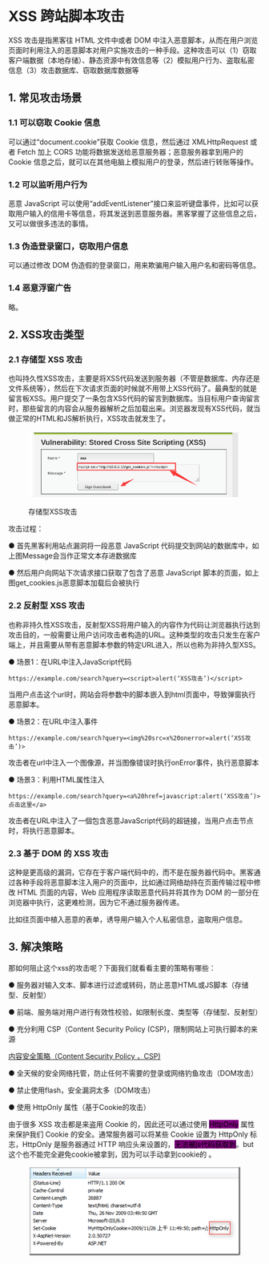 # XSS 跨站脚本攻击

XSS 攻击是指黑客往 HTML 文件中或者 DOM 中注入恶意脚本，从而在用户浏览页面时利用注入的恶意脚本对用户实施攻击的一种手段。这种攻击可以（1）窃取客户端数据（本地存储）、静态资源中有效信息等（2）模拟用户行为、盗取私密信息（3）攻击数据库、窃取数据库数据等

## 1.  常见攻击场景

### 1.1 可以窃取 Cookie 信息

可以通过“document.cookie”获取 Cookie 信息，然后通过 XMLHttpRequest 或者 Fetch 加上 CORS 功能将数据发送给恶意服务器；恶意服务器拿到用户的 Cookie 信息之后，就可以在其他电脑上模拟用户的登录，然后进行转账等操作。

### 1.2 可以监听用户行为

恶意 JavaScript 可以使用“addEventListener”接口来监听键盘事件，比如可以获取用户输入的信用卡等信息，将其发送到恶意服务器。黑客掌握了这些信息之后，又可以做很多违法的事情。

### 1.3 伪造登录窗口，窃取用户信息

可以通过修改 DOM 伪造假的登录窗口，用来欺骗用户输入用户名和密码等信息。

### 1.4 恶意浮窗广告

略。



## 2.  XSS攻击类型

### 2.1 存储型 XSS 攻击

也叫持久性XSS攻击，​主要是将XSS代码发送到服务器（不管是数据库、内存还是文件系统等），然后在下次请求页面的时候就不用带上XSS代码了。最典型的就是留言板XSS。用户提交了一条包含XSS代码的留言到数据库。当目标用户查询留言时，那些留言的内容会从服务器解析之后加载出来。浏览器发现有XSS代码，就当做正常的HTML和JS解析执行，XSS攻击就发生了。

<figure><img src="../../.gitbook/assets/存储型 XSS 攻击.png" alt=""><figcaption><p>存储型XSS攻击</p></figcaption></figure>



攻击过程：

● 首先黑客利用站点漏洞将一段恶意 JavaScript 代码提交到网站的数据库中，如上图Message会当作正常文本存进数据库

● ​然后用户向网站下次请求接口获取了包含了恶意 JavaScript 脚本的页面，如上图get\_cookies.js恶意脚本加载后会被执行



### 2.2 反射型 XSS 攻击

也称非持久性XSS攻击，反射型XSS将用户输入的内容作为代码让浏览器执行达到攻击目的，一般需要让用户访问攻击者构造的URL。这种类型的攻击只发生在客户端上，并且需要从带有恶意脚本参数的特定URL进入，所以也称为非持久型XSS。

● 场景1：在URL中注入JavaScript代码

```
https://example.com/search?query=<script>alert(‘XSS攻击’)</script>
```

当用户点击这个url时，网站会将参数中的脚本嵌入到html页面中，导致弹窗执行恶意脚本。

● 场景2：在URL中注入事件

```
https://example.com/search?query=<img%20src=x%20onerror=alert(‘XSS攻击’)>
```

攻击者在url中注入一个图像源，并当图像错误时执行onError事件，执行恶意脚本

● 场景3：利用HTML属性注入

```
https://example.com/search?query=<a%20href=javascript:alert(‘XSS攻击’)>点击这里</a>
```

攻击者在URL中注入了一個包含恶意JavaScript代码的超链接，当用户点击节点时，将执行恶意脚本。

### 2.3 基于 DOM 的 XSS 攻击

​ 这种是更高级的漏洞，它存在于客户端代码中的，而不是在服务器代码中。黑客通过各种手段将恶意脚本注入用户的页面中，比如通过网络劫持在页面传输过程中修改 HTML 页面的内容，Web 应用程序读取恶意代码并将其作为 DOM 的一部分在浏览器中执行，这更难检测，因为它不通过服务器传递。

比如往页面中植入恶意的表单，诱导用户输入个人私密信息，盗取用户信息。

## 3.  解决策略

那如何阻止这个xss的攻击呢？下面我们就看看主要的策略有哪些：

● 服务器对输入文本、脚本进行过滤或转码，防止恶意HTML或JS脚本（存储型、反射型）

● 前端、服务端对用户进行有效性校验，如限制长度、类型等（存储型、反射型）

● 充分利用 CSP（Content Security Policy (CSP)，限制网站上可执行脚本的来源

[内容安全策略（Content Security Policy ，CSP)](https://docs.qq.com/doc/DTXhwUkpQU2NLWnRT)

● 全天候的安全网络托管，防止任何不需要的登录或网络钓鱼攻击（DOM攻击）

● 禁止使用flash，安全漏洞太多（DOM攻击）

● 使用 HttpOnly 属性（基于Cookie的攻击）

由于很多 XSS 攻击都是来盗用 Cookie 的，因此还可以通过使用 <mark style="background-color:purple;">HttpOnly</mark> 属性来保护我们 Cookie 的安全。通常服务器可以将某些 Cookie 设置为 HttpOnly 标志，HttpOnly 是服务器通过 HTTP 响应头来设置的，<mark style="background-color:purple;">无法被js代码获取到</mark>。but这个也不能完全避免cookie被拿到，因为可以手动拿到cookie的 。

<figure><img src="../../.gitbook/assets/httpOnly.png" alt=""><figcaption></figcaption></figure>
